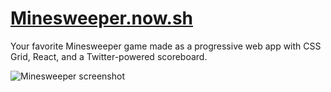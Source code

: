 # [Minesweeper.now.sh](https://minesweeper.now.sh)

Your favorite Minesweeper game made as a progressive web app with CSS Grid, React, and a Twitter-powered scoreboard.

![Minesweeper screenshot](/public/thumbnail.png?raw=true)
